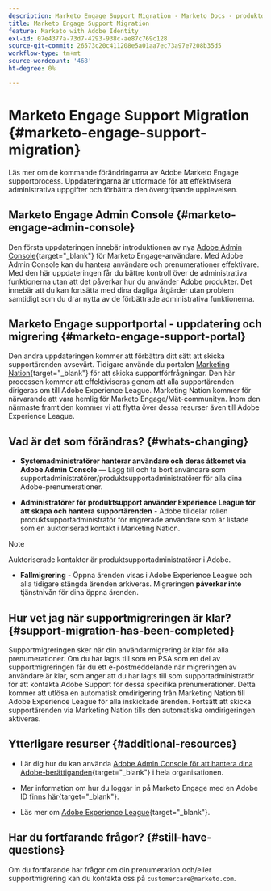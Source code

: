 ```yaml
---
description: Marketo Engage Support Migration - Marketo Docs - produktdokumentation
title: Marketo Engage Support Migration
feature: Marketo with Adobe Identity
exl-id: 07e4377a-73d7-4293-938c-ae87c769c128
source-git-commit: 26573c20c411208e5a01aa7ec73a97e7208b35d5
workflow-type: tm+mt
source-wordcount: '468'
ht-degree: 0%

---
```


# Marketo Engage Support Migration {#marketo-engage-support-migration}

Läs mer om de kommande förändringarna av Adobe Marketo Engage supportprocess. Uppdateringarna är utformade för att effektivisera administrativa uppgifter och förbättra den övergripande upplevelsen.

## Marketo Engage Admin Console {#marketo-engage-admin-console}

Den första uppdateringen innebär introduktionen av nya [Adobe Admin Console](https://helpx.adobe.com/se/enterprise/admin-guide.html){target="_blank"} för Marketo Engage-användare. Med Adobe Admin Console kan du hantera användare och prenumerationer effektivare. Med den här uppdateringen får du bättre kontroll över de administrativa funktionerna utan att det påverkar hur du använder Adobe produkter. Det innebär att du kan fortsätta med dina dagliga åtgärder utan problem samtidigt som du drar nytta av de förbättrade administrativa funktionerna.

## Marketo Engage supportportal - uppdatering och migrering {#marketo-engage-support-portal}

Den andra uppdateringen kommer att förbättra ditt sätt att skicka supportärenden avsevärt. Tidigare använde du portalen [Marketing Nation](https://nation.marketo.com/){target="_blank"} för att skicka supportförfrågningar. Den här processen kommer att effektiviseras genom att alla supportärenden dirigeras om till Adobe Experience League. Marketing Nation kommer för närvarande att vara hemlig för Marketo Engage/Mät-communityn. Inom den närmaste framtiden kommer vi att flytta över dessa resurser även till Adobe Experience League.

## Vad är det som förändras? {#whats-changing}

* **Systemadministratörer hanterar användare och deras åtkomst via Adobe Admin Console** — Lägg till och ta bort användare som supportadministratörer/produktsupportadministratörer för alla dina Adobe-prenumerationer.

* **Administratörer för produktsupport använder Experience League för att skapa och hantera supportärenden** - Adobe tilldelar rollen produktsupportadministratör för migrerade användare som är listade som en auktoriserad kontakt i Marketing Nation.

>[!NOTE]
>
>Auktoriserade kontakter är produktsupportadministratörer i Adobe.

* **Fallmigrering** - Öppna ärenden visas i Adobe Experience League och alla tidigare stängda ärenden arkiveras. Migreringen **påverkar inte** tjänstnivån för dina öppna ärenden.

## Hur vet jag när supportmigreringen är klar? {#support-migration-has-been-completed}

Supportmigreringen sker när din användarmigrering är klar för alla prenumerationer. Om du har lagts till som en PSA som en del av supportmigreringen får du ett e-postmeddelande när migreringen av användare är klar, som anger att du har lagts till som supportadministratör för att kontakta Adobe Support för dessa specifika prenumerationer. Detta kommer att utlösa en automatisk omdirigering från Marketing Nation till Adobe Experience League för alla inskickade ärenden. Fortsätt att skicka supportärenden via Marketing Nation tills den automatiska omdirigeringen aktiveras.

## Ytterligare resurser {#additional-resources}

* Lär dig hur du kan använda [Adobe Admin Console för att hantera dina Adobe-berättiganden](https://helpx.adobe.com/se/enterprise/using/admin-roles.html){target="_blank"} i hela organisationen.

* Mer information om hur du loggar in på Marketo Engage med en Adobe ID [finns här](/help/marketo/product-docs/administration/marketo-with-adobe-identity/user-sign-in-with-adobe-id.md){target="_blank"}.

* Läs mer om [Adobe Experience League](https://experienceleague.adobe.com/sv?lang=sv#home){target="_blank"}.

## Har du fortfarande frågor? {#still-have-questions}

Om du fortfarande har frågor om din prenumeration och/eller supportmigrering kan du kontakta oss på `customercare@marketo.com`.
